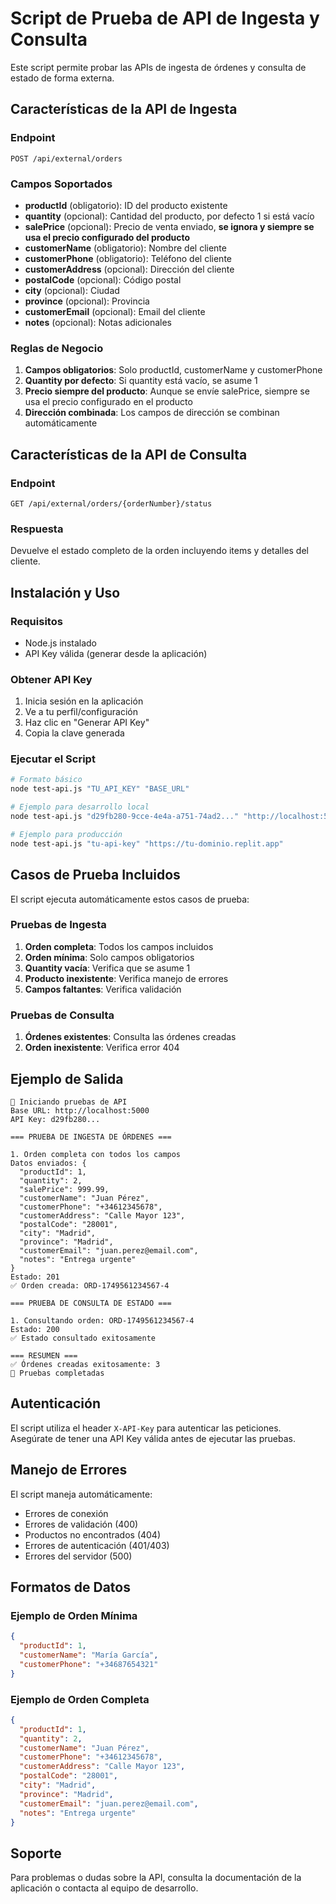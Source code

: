 # Script de Prueba de API de Ingesta y Consulta

Este script permite probar las APIs de ingesta de órdenes y consulta de estado de forma externa.

## Características de la API de Ingesta

### Endpoint
```
POST /api/external/orders
```

### Campos Soportados
- **productId** (obligatorio): ID del producto existente
- **quantity** (opcional): Cantidad del producto, por defecto 1 si está vacío
- **salePrice** (opcional): Precio de venta enviado, **se ignora y siempre se usa el precio configurado del producto**
- **customerName** (obligatorio): Nombre del cliente
- **customerPhone** (obligatorio): Teléfono del cliente
- **customerAddress** (opcional): Dirección del cliente
- **postalCode** (opcional): Código postal
- **city** (opcional): Ciudad
- **province** (opcional): Provincia
- **customerEmail** (opcional): Email del cliente
- **notes** (opcional): Notas adicionales

### Reglas de Negocio
1. **Campos obligatorios**: Solo productId, customerName y customerPhone
2. **Quantity por defecto**: Si quantity está vacío, se asume 1
3. **Precio siempre del producto**: Aunque se envíe salePrice, siempre se usa el precio configurado en el producto
4. **Dirección combinada**: Los campos de dirección se combinan automáticamente

## Características de la API de Consulta

### Endpoint
```
GET /api/external/orders/{orderNumber}/status
```

### Respuesta
Devuelve el estado completo de la orden incluyendo items y detalles del cliente.

## Instalación y Uso

### Requisitos
- Node.js instalado
- API Key válida (generar desde la aplicación)

### Obtener API Key
1. Inicia sesión en la aplicación
2. Ve a tu perfil/configuración
3. Haz clic en "Generar API Key"
4. Copia la clave generada

### Ejecutar el Script
```bash
# Formato básico
node test-api.js "TU_API_KEY" "BASE_URL"

# Ejemplo para desarrollo local
node test-api.js "d29fb280-9cce-4e4a-a751-74ad2..." "http://localhost:5000"

# Ejemplo para producción
node test-api.js "tu-api-key" "https://tu-dominio.replit.app"
```

## Casos de Prueba Incluidos

El script ejecuta automáticamente estos casos de prueba:

### Pruebas de Ingesta
1. **Orden completa**: Todos los campos incluidos
2. **Orden mínima**: Solo campos obligatorios
3. **Quantity vacía**: Verifica que se asume 1
4. **Producto inexistente**: Verifica manejo de errores
5. **Campos faltantes**: Verifica validación

### Pruebas de Consulta
1. **Órdenes existentes**: Consulta las órdenes creadas
2. **Orden inexistente**: Verifica error 404

## Ejemplo de Salida

```
🚀 Iniciando pruebas de API
Base URL: http://localhost:5000
API Key: d29fb280...

=== PRUEBA DE INGESTA DE ÓRDENES ===

1. Orden completa con todos los campos
Datos enviados: {
  "productId": 1,
  "quantity": 2,
  "salePrice": 999.99,
  "customerName": "Juan Pérez",
  "customerPhone": "+34612345678",
  "customerAddress": "Calle Mayor 123",
  "postalCode": "28001",
  "city": "Madrid",
  "province": "Madrid",
  "customerEmail": "juan.perez@email.com",
  "notes": "Entrega urgente"
}
Estado: 201
✅ Orden creada: ORD-1749561234567-4

=== PRUEBA DE CONSULTA DE ESTADO ===

1. Consultando orden: ORD-1749561234567-4
Estado: 200
✅ Estado consultado exitosamente

=== RESUMEN ===
✅ Órdenes creadas exitosamente: 3
🎉 Pruebas completadas
```

## Autenticación

El script utiliza el header `X-API-Key` para autenticar las peticiones. Asegúrate de tener una API Key válida antes de ejecutar las pruebas.

## Manejo de Errores

El script maneja automáticamente:
- Errores de conexión
- Errores de validación (400)
- Productos no encontrados (404)
- Errores de autenticación (401/403)
- Errores del servidor (500)

## Formatos de Datos

### Ejemplo de Orden Mínima
```json
{
  "productId": 1,
  "customerName": "María García",
  "customerPhone": "+34687654321"
}
```

### Ejemplo de Orden Completa
```json
{
  "productId": 1,
  "quantity": 2,
  "customerName": "Juan Pérez",
  "customerPhone": "+34612345678",
  "customerAddress": "Calle Mayor 123",
  "postalCode": "28001",
  "city": "Madrid",
  "province": "Madrid",
  "customerEmail": "juan.perez@email.com",
  "notes": "Entrega urgente"
}
```

## Soporte

Para problemas o dudas sobre la API, consulta la documentación de la aplicación o contacta al equipo de desarrollo.